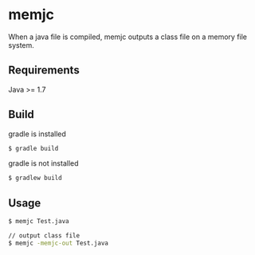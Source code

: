 # memjc

When a java file is compiled, memjc outputs a class file on a memory file system.

## Requirements

Java >= 1.7

## Build

gradle is installed
```sh
$ gradle build
```
gradle is not installed
```sh
$ gradlew build
```

## Usage

```sh
$ memjc Test.java

// output class file
$ memjc -memjc-out Test.java
```
